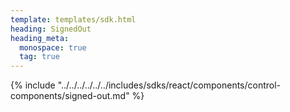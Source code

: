 ```yaml
---
template: templates/sdk.html
heading: SignedOut
heading_meta:
  monospace: true
  tag: true
---
```

{% include "../../../../../../includes/sdks/react/components/control-components/signed-out.md" %}
